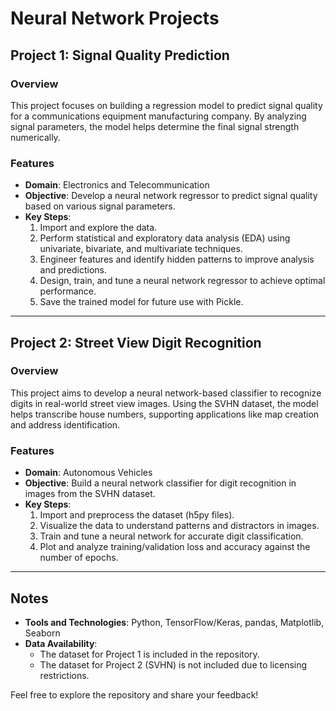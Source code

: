 # Neural Network Projects

## Project 1: Signal Quality Prediction

### Overview
This project focuses on building a regression model to predict signal quality for a communications equipment manufacturing company. By analyzing signal parameters, the model helps determine the final signal strength numerically.

### Features
- **Domain**: Electronics and Telecommunication
- **Objective**: Develop a neural network regressor to predict signal quality based on various signal parameters.
- **Key Steps**:
  1. Import and explore the data.
  2. Perform statistical and exploratory data analysis (EDA) using univariate, bivariate, and multivariate techniques.
  3. Engineer features and identify hidden patterns to improve analysis and predictions.
  4. Design, train, and tune a neural network regressor to achieve optimal performance.
  5. Save the trained model for future use with Pickle.

---

## Project 2: Street View Digit Recognition

### Overview
This project aims to develop a neural network-based classifier to recognize digits in real-world street view images. Using the SVHN dataset, the model helps transcribe house numbers, supporting applications like map creation and address identification.

### Features
- **Domain**: Autonomous Vehicles
- **Objective**: Build a neural network classifier for digit recognition in images from the SVHN dataset.
- **Key Steps**:
  1. Import and preprocess the dataset (h5py files).
  2. Visualize the data to understand patterns and distractors in images.
  3. Train and tune a neural network for accurate digit classification.
  4. Plot and analyze training/validation loss and accuracy against the number of epochs.

---

## Notes
- **Tools and Technologies**: Python, TensorFlow/Keras, pandas, Matplotlib, Seaborn
- **Data Availability**:
  - The dataset for Project 1 is included in the repository.
  - The dataset for Project 2 (SVHN) is not included due to licensing restrictions.

Feel free to explore the repository and share your feedback!
